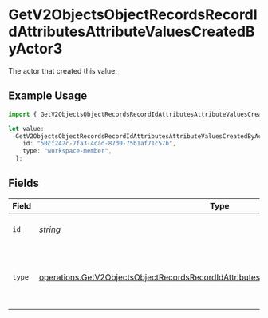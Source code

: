 # GetV2ObjectsObjectRecordsRecordIdAttributesAttributeValuesCreatedByActor3

The actor that created this value.

## Example Usage

```typescript
import { GetV2ObjectsObjectRecordsRecordIdAttributesAttributeValuesCreatedByActor3 } from "attio-js/models/operations/getv2objectsobjectrecordsrecordidattributesattributevalues.js";

let value:
  GetV2ObjectsObjectRecordsRecordIdAttributesAttributeValuesCreatedByActor3 = {
    id: "50cf242c-7fa3-4cad-87d0-75b1af71c57b",
    type: "workspace-member",
  };
```

## Fields

| Field                                                                                                                                                                                                | Type                                                                                                                                                                                                 | Required                                                                                                                                                                                             | Description                                                                                                                                                                                          |
| ---------------------------------------------------------------------------------------------------------------------------------------------------------------------------------------------------- | ---------------------------------------------------------------------------------------------------------------------------------------------------------------------------------------------------- | ---------------------------------------------------------------------------------------------------------------------------------------------------------------------------------------------------- | ---------------------------------------------------------------------------------------------------------------------------------------------------------------------------------------------------- |
| `id`                                                                                                                                                                                                 | *string*                                                                                                                                                                                             | :heavy_minus_sign:                                                                                                                                                                                   | An ID to identify the actor.                                                                                                                                                                         |
| `type`                                                                                                                                                                                               | [operations.GetV2ObjectsObjectRecordsRecordIdAttributesAttributeValuesCreatedByActorType3](../../models/operations/getv2objectsobjectrecordsrecordidattributesattributevaluescreatedbyactortype3.md) | :heavy_minus_sign:                                                                                                                                                                                   | The type of actor. [Read more information on actor types here](/docs/actors).                                                                                                                        |
